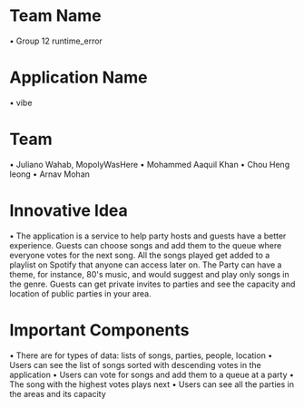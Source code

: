 # Team Name
• Group 12 runtime_error

# Application Name
• vibe

# Team 
• Juliano Wahab, MopolyWasHere
• Mohammed Aaquil Khan 
• Chou Heng Ieong 
• Arnav Mohan

# Innovative Idea 

• The application is a service to help party hosts and guests have a better experience. Guests can choose songs and add them to the queue where everyone votes for the next song. All the songs played get added to a playlist on Spotify that anyone can access later on. The Party can have a theme, for instance, 80's music, and would suggest and play only songs in the genre. Guests can get private invites to parties and see the capacity and location of public parties in your area.

# Important Components
• There are for types of data: lists of songs, parties, people, location
• Users can see the list of songs sorted with descending votes in the application
• Users can vote for songs and add them to a queue at a party
• The song with the highest votes plays next
• Users can see all the parties in the areas and its capacity
